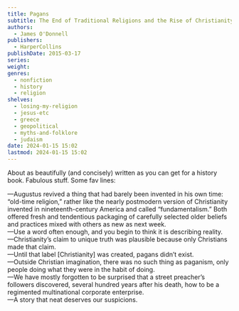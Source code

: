 ```yaml
---
title: Pagans
subtitle: The End of Traditional Religions and the Rise of Christianity
authors:
  - James O'Donnell
publishers:
  - HarperCollins
publishDate: 2015-03-17
series: 
weight: 
genres:
  - nonfiction
  - history
  - religion
shelves:
  - losing-my-religion
  - jesus-etc
  - greece
  - geopolitical
  - myths-and-folklore
  - judaism
date: 2024-01-15 15:02
lastmod: 2024-01-15 15:02
---
```

About as beautifully (and concisely) written as you can get for a history book. Fabulous stuff. Some fav lines:  
  
—Augustus revived a thing that had barely been invented in his own time: “old-time religion,” rather like the nearly postmodern version of Christianity invented in nineteenth-century America and called “fundamentalism.” Both offered fresh and tendentious packaging of carefully selected older beliefs and practices mixed with others as new as next week.  
—Use a word often enough, and you begin to think it is describing reality.  
—Christianity’s claim to unique truth was plausible because only Christians made that claim.  
—Until that label \[Christianity] was created, pagans didn’t exist.  
—Outside Christian imagination, there was no such thing as paganism, only people doing what they were in the habit of doing.  
—We have mostly forgotten to be surprised that a street preacher’s followers discovered, several hundred years after his death, how to be a regimented multinational corporate enterprise.  
—A story that neat deserves our suspicions.